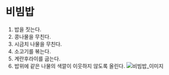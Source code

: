 # 비빔밥
1. 밥을 짓는다.
2. 콩나물을 무친다.
3. 시금치 나물을 무친다.
4. 소고기를 볶는다.
5. 계란후라이를 굽는다.
6. 밥위에 같은 나물의 색깔이 이웃하지 않도록 올린다.
![비빔밥_이미지](https://www.google.com/url?sa=i&url=https%3A%2F%2Fko.wikipedia.org%2Fwiki%2F%25EB%25B9%2584%25EB%25B9%2594%25EB%25B0%25A5&psig=AOvVaw16CxblFxq2Ldo5K_jT87Ka&ust=1652425442272000&source=images&cd=vfe&ved=0CAwQjRxqFwoTCNCwmM-y2fcCFQAAAAAdAAAAABAD)